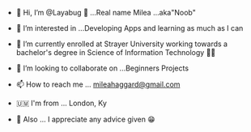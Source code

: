 - 👋 Hi, I’m @Layabug 🐞 ...Real name Milea ...aka"Noob"
- 👀 I’m interested in ...Developing Apps and learning as much as I can
- 🌱 I’m currently enrolled at Strayer University working towards a bachelor's degree in Science of Information Technology 🧑‍🎓
- 💞️ I’m looking to collaborate on ...Beginners Projects 
- 📫 How to reach me ... mileahaggard@gmail.com 
- 🇺🇲 I'm from ... London, Ky

- 📝 Also ... I appreciate any advice given 😁
